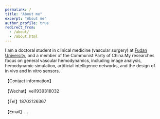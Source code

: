 ```yaml
---
permalink: /
title: "About me"
excerpt: "About me"
author_profile: true
redirect_from: 
  - /about/
  - /about.html
---
```


I am a doctoral student in clinical medicine (vascular surgery) at [Fudan University](https://www.fudan.edu.cn/), and a member of the Communist Party of China.My researches focus on general vascular hemodynamics, including image analysis, hemodynamic simulation, artificial intelligence networks, and the design of in vivo and in vitro sensors.

【Contact information】

【Wechat】vei1939318032   

【Tel】18702126367   

【Email】...


